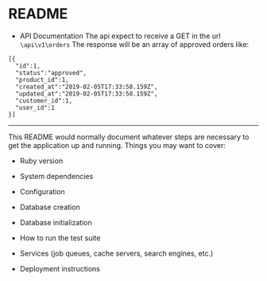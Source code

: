 # README

* API Documentation
    The api expect to receive a GET in the url
    `\api\v1\orders`
    The response will be an array of approved orders like:
```
[{
  "id":1,
  "status":"approved",
  "product_id":1,
  "created_at":"2019-02-05T17:33:58.159Z",
  "updated_at":"2019-02-05T17:33:58.159Z",
  "customer_id":1,
  "user_id":1
}]
```
------------------------------------------------

This README would normally document whatever steps are necessary to get the
application up and running.
Things you may want to cover:

* Ruby version

* System dependencies

* Configuration

* Database creation

* Database initialization

* How to run the test suite

* Services (job queues, cache servers, search engines, etc.)

* Deployment instructions


